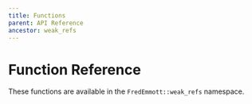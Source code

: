 ```yaml
---
title: Functions
parent: API Reference
ancestor: weak_refs
---
```


# Function Reference

These functions are available in the `FredEmmott::weak_refs` namespace.
